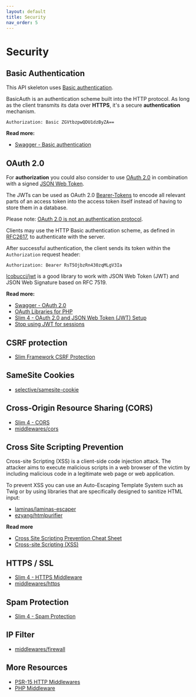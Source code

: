 ```yaml
---
layout: default
title: Security
nav_order: 5
---
```


# Security

## Basic Authentication

This API skeleton uses [Basic authentication](https://en.wikipedia.org/wiki/Basic_access_authentication).

BasicAuth is an authentication scheme built into the HTTP protocol. 
As long as the client transmits its data over **HTTPS**, 
it's a secure **authentication** mechanism.  

```
Authorization: Basic ZGVtbzpwQDU1dzByZA==
```

**Read more:**

* [Swagger - Basic authentication](https://swagger.io/docs/specification/authentication/basic-authentication/)

## OAuth 2.0

For **authorization** you could also consider to use [OAuth 2.0](https://oauth.net/2/) in combination with a signed [JSON Web Token](https://oauth.net/2/jwt/).

The JWTs can be used as OAuth 2.0 [Bearer-Tokens](https://oauth.net/2/bearer-tokens/) to encode all relevant parts of an access token into the access token itself instead of having to store them in a database.

Please note: [OAuth 2.0 is not an authentication protocol](https://oauth.net/articles/authentication/).

Clients may use the HTTP Basic authentication scheme, as defined in [RFC2617](https://tools.ietf.org/html/rfc2617),
to authenticate with the server.

After successful authentication, the client sends its token within the `Authorization` request header:

```
Authorization: Bearer RsT5OjbzRn430zqMLgV3Ia
```

[lcobucci/jwt](https://github.com/lcobucci/jwt) is a good library to work with JSON Web Token (JWT) 
and JSON Web Signature based on RFC 7519.

**Read more:** 

* [Swagger - OAuth 2.0](https://swagger.io/docs/specification/authentication/oauth2/)
* [OAuth Libraries for PHP](https://oauth.net/code/php/)
* [Slim 4 - OAuth 2.0 and JSON Web Token (JWT) Setup](https://odan.github.io/2019/12/02/slim4-oauth2-jwt.html)
* [Stop using JWT for sessions](http://cryto.net/~joepie91/blog/2016/06/13/stop-using-jwt-for-sessions/)

## CSRF protection

* [Slim Framework CSRF Protection](https://github.com/slimphp/Slim-Csrf)

## SameSite Cookies

* [selective/samesite-cookie](https://github.com/selective-php/samesite-cookie)

## Cross-Origin Resource Sharing (CORS)

* [Slim 4 - CORS](https://odan.github.io/2019/11/24/slim4-cors.html)
* [middlewares/cors](https://github.com/middlewares/cors)

## Cross Site Scripting Prevention

Cross-site Scripting (XSS) is a client-side code injection attack. 
The attacker aims to execute malicious scripts in a web browser of the 
victim by including malicious code in a legitimate web page or web application.

To prevent XSS you can use an Auto-Escaping Template System such as Twig
or by using libraries that are specifically designed to sanitize HTML input:

* [laminas/laminas-escaper](https://github.com/laminas/laminas-escaper)
* [ezyang/htmlpurifier](https://github.com/ezyang/htmlpurifier)
  
**Read more**

* [Cross Site Scripting Prevention Cheat Sheet](https://cheatsheetseries.owasp.org/cheatsheets/Cross_Site_Scripting_Prevention_Cheat_Sheet.html)
* [Cross-site Scripting (XSS)](https://www.acunetix.com/websitesecurity/cross-site-scripting/)

## HTTPS / SSL

* [Slim 4 - HTTPS Middleware](https://odan.github.io/2020/04/07/slim4-https-middleware.html)
* [middlewares/https](https://github.com/middlewares/https)

## Spam Protection

* [Slim 4 - Spam Protection](https://odan.github.io/2021/01/16/slim4-spam-protection.html)

## IP Filter

* [middlewares/firewall](https://github.com/middlewares/firewall)

## More Resources

* [PSR-15 HTTP Middlewares](https://github.com/middlewares)
* [PHP Middleware](https://github.com/php-middleware)
